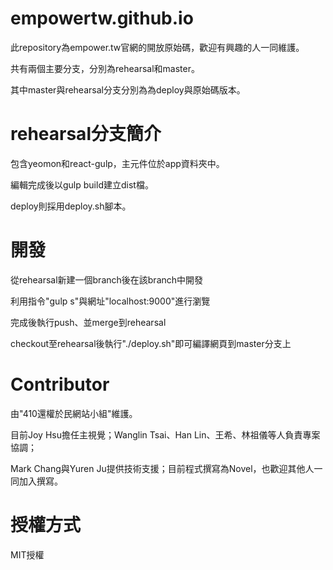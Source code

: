 # empowertw.github.io

此repository為empower.tw官網的開放原始碼，歡迎有興趣的人一同維護。

共有兩個主要分支，分別為rehearsal和master。

其中master與rehearsal分支分別為為deploy與原始碼版本。

# rehearsal分支簡介

包含yeomon和react-gulp，主元件位於app資料夾中。

編輯完成後以gulp build建立dist檔。

deploy則採用deploy.sh腳本。

# 開發

從rehearsal新建一個branch後在該branch中開發

利用指令"gulp s"與網址"localhost:9000"進行瀏覽

完成後執行push、並merge到rehearsal

checkout至rehearsal後執行"./deploy.sh"即可編譯網頁到master分支上

# Contributor

由"410還權於民網站小組"維護。

目前Joy Hsu擔任主視覺；Wanglin Tsai、Han Lin、王希、林祖儀等人負責專案協調；

Mark Chang與Yuren Ju提供技術支援；目前程式撰寫為Novel，也歡迎其他人一同加入撰寫。

# 授權方式

MIT授權
